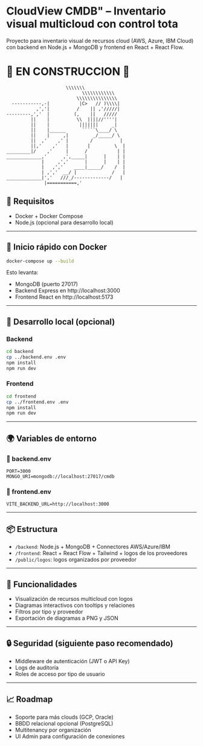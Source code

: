 
# CloudView CMDB" – Inventario visual multicloud con control tota

Proyecto para inventario visual de recursos cloud (AWS, Azure, IBM Cloud) con backend en Node.js + MongoDB y frontend en React + React Flow.

# 🚧 EN CONSTRUCCION 🚧


```
                      \\\\\\\
                            \\\\\\\\\\\\
                          \\\\\\\\\\\\\\\
  -----------,-|           |C>   // )\\\\|
           ,','|          /    || ,'/////|
---------,','  |         (,    ||   /////
         ||    |          \\  ||||//''''|
         ||    |           |||||||     _|
         ||    |______      `````\____/ \
         ||    |     ,|         _/_____/ \
         ||  ,'    ,' |        /          |
         ||,'    ,'   |       |         \  |
_________|/    ,'     |      /           | |
_____________,'      ,',_____|      |    | |
             |     ,','      |      |    | |
             |   ,','    ____|_____/    /  |
             | ,','  __/ |             /   |
_____________|','   ///_/-------------/   |
              |===========,'
```

## 🧱 Requisitos

- Docker + Docker Compose
- Node.js (opcional para desarrollo local)

---

## 🚀 Inicio rápido con Docker

```bash
docker-compose up --build
```

Esto levanta:
- MongoDB (puerto 27017)
- Backend Express en http://localhost:3000
- Frontend React en http://localhost:5173

---

## 🧪 Desarrollo local (opcional)

### Backend

```bash
cd backend
cp ../backend.env .env
npm install
npm run dev
```

### Frontend

```bash
cd frontend
cp ../frontend.env .env
npm install
npm run dev
```

---

## 🌍 Variables de entorno

### 📁 backend.env

```
PORT=3000
MONGO_URI=mongodb://localhost:27017/cmdb
```

### 📁 frontend.env

```
VITE_BACKEND_URL=http://localhost:3000
```

---

## 📦 Estructura

- `/backend`: Node.js + MongoDB + Connectores AWS/Azure/IBM
- `/frontend`: React + React Flow + Tailwind + logos de los proveedores
- `/public/logos`: logos organizados por proveedor

---

## 🧩 Funcionalidades

- Visualización de recursos multicloud con logos
- Diagramas interactivos con tooltips y relaciones
- Filtros por tipo y proveedor
- Exportación de diagramas a PNG y JSON

---

## 🔒 Seguridad (siguiente paso recomendado)

- Middleware de autenticación (JWT o API Key)
- Logs de auditoría
- Roles de acceso por tipo de usuario

---

## 📈 Roadmap

- Soporte para más clouds (GCP, Oracle)
- BBDD relacional opcional (PostgreSQL)
- Multitenancy por organización
- UI Admin para configuración de conexiones

